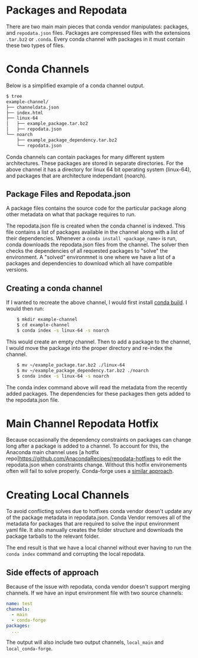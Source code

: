 # Packages and Repodata

There are two main main pieces that conda vendor manipulates:
packages, and `repodata.json` files. Packages are compressed files with the extensions `.tar.bz2` or `.conda`. Every conda channel with packages in it must contain these two types of files.

# Conda Channels

Below is a simplified example of a conda channel output.

``` bash
$ tree
example-channel/
├── channeldata.json
├── index.html
├── linux-64
│   ├── example_package.tar.bz2
│   ├── repodata.json
└── noarch
    ├── example_package_dependency.tar.bz2
    └── repodata.json
```

Conda channels can contain packages for many different system
architectures. These packages are stored in separate directories. For the above channel it has a directory for linux 64 bit operating system (linux-64), and packages that are architecture independant (noarch).

## Package Files and Repodata.json

A package files contains the source code for the particular package along other metadata on what that package requires to run.

The repodata.json file is created when the conda channel is indexed. This file contains a list of packages available in the channel along with a list of their dependencies. Whenever a `conda install <package_name>` is run, conda downloads the repodata.json files from the channel. The solver then checks the dependencies of all requested packages to "solve" the environment. A "solved" environmnet is one where we have a list of a packages and dependencies to download which all have compatible versions.

## Creating a conda channel

If I wanted to recreate the above channel, I would first install [conda build](https://docs.conda.io/projects/conda-build/en/latest/install-conda-build.html). I would then run:

```bash
	$ mkdir example-channel
	$ cd example-channel
	$ conda index -s linux-64 -s noarch
```

This would create an empty channel. Then to add a package to the channel, I would move the package into the proper directory and re-index the channel.

```bash
	$ mv ~/example_package.tar.bz2 ./linux-64
	$ mv ~/example_package_dependency.tar.bz2 ./noarch
	$ conda index -s linux-64 -s noarch
```

The conda index command above will read the metadata from the recently added packages. The dependencies for these packages then gets added to the repodata.json file.

# Main Channel Repodata Hotfix

Because occasionally the dependency constraints on packages can change long after a package is added to a channel. To account for this, the Anaconda main channel uses [a hotfix repo]https://github.com/AnacondaRecipes/repodata-hotfixes to edit the repodata.json when constraints change. Without this hotfix environements often will fail to solve properly. Conda-forge uses a [similar approach](https://github.com/conda-forge/conda-forge-repodata-patches-feedstock). 


# Creating Local Channels
To avoid conflicting solves due to hotfixes conda vendor doesn't update any of the package metadata in repodata.json. Conda Vendor removes all of the metadata for packages that are required to solve the input environment yaml file. It also manually creates the folder structure and downloads the package tarballs to the relevant folder.

The end result is that we have a local channel without ever having to run the `conda index` command and corrupting the local repodata. 

## Side effects of approach
Because of the issue with repodata, conda vendor doesn't support merging channels. If we have an input environment file with two source channels:

```yaml
name: test
channels:
  - main
  - conda-forge
packages:
  ...
```

The output will also include two output channels, `local_main` and `local_conda-forge`. 
